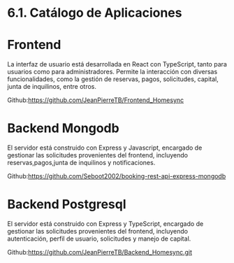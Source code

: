 # 6.1. Catálogo de Aplicaciones

# Frontend
La interfaz de usuario está desarrollada en React con TypeScript, tanto para usuarios como para administradores. Permite la interacción con diversas funcionalidades, como la gestión de reservas, pagos, solicitudes, capital, junta de inquilinos, entre otros.

Github:https://github.com/JeanPierreTB/Frontend_Homesync

# Backend Mongodb
El servidor está construido con Express y Javascript, encargado de gestionar las solicitudes provenientes del frontend, incluyendo reservas,pagos,junta de inquilinos y notificaciones.

Github:https://github.com/Seboot2002/booking-rest-api-express-mongodb

# Backend Postgresql
El servidor está construido con Express y TypeScript, encargado de gestionar las solicitudes provenientes del frontend, incluyendo autenticación, perfil de usuario, solicitudes y manejo de capital.

Github:https://github.com/JeanPierreTB/Backend_Homesync.git
